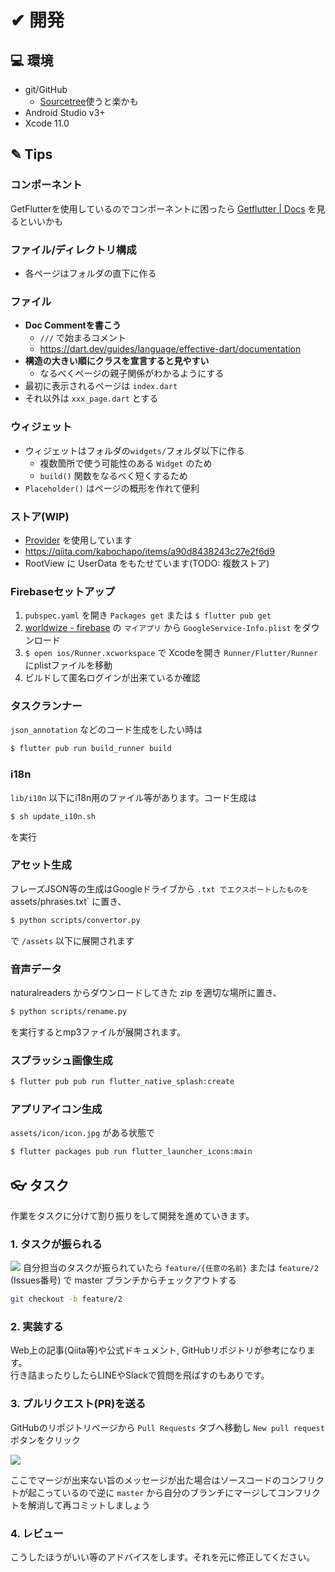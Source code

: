 # ✔ 開発
## 💻 環境

- git/GitHub
    - [Sourcetree](https://www.sourcetreeapp.com/)使うと楽かも
- Android Studio v3+
- Xcode 11.0

## ✎ Tips
### コンポーネント
GetFlutterを使用しているのでコンポーネントに困ったら
[Getflutter | Docs](https://docs.getflutter.dev/) を見るといいかも

### ファイル/ディレクトリ構成
- 各ページはフォルダの直下に作る

### ファイル
- **Doc Commentを書こう**
  - `///` で始まるコメント
  - <https://dart.dev/guides/language/effective-dart/documentation>
- **構造の大きい順にクラスを宣言すると見やすい**
  - なるべくページの親子関係がわかるようにする
- 最初に表示されるページは `index.dart`
- それ以外は `xxx_page.dart` とする

### ウィジェット
- ウィジェットはフォルダの`widgets/`フォルダ以下に作る
  - 複数箇所で使う可能性のある `Widget` のため
  - `build()` 関数をなるべく短くするため
- `Placeholder()` はページの概形を作れて便利

### ストア(WIP)
- [Provider](https://pub.dev/packages/provider) を使用しています
- <https://qiita.com/kabochapo/items/a90d8438243c27e2f6d9>
- RootView に UserData をもたせています(TODO: 複数ストア)

### Firebaseセットアップ
1. `pubspec.yaml` を開き `Packages get` または `$ flutter pub get`
2. [worldwize - firebase](https://console.firebase.google.com/u/0/project/worldrize-9248e/settings/general/ios:com.worldrize.wrApp) の `マイアプリ` から `GoogleService-Info.plist` をダウンロード
3. `$ open ios/Runner.xcworkspace` で Xcodeを開き `Runner/Flutter/Runner` にplistファイルを移動
4. ビルドして匿名ログインが出来ているか確認

### タスクランナー
`json_annotation` などのコード生成をしたい時は

```bash
$ flutter pub run build_runner build
```

### i18n
`lib/i10n` 以下にi18n用のファイル等があります。コード生成は

```bash
$ sh update_i10n.sh
```

を実行

### アセット生成
フレーズJSON等の生成はGoogleドライブから `.txt でエクスポートしたものを `assets/phrases.txt` に置き、

```bash
$ python scripts/convertor.py
```

で `/assets` 以下に展開されます

### 音声データ
naturalreaders からダウンロードしてきた zip を適切な場所に置き、

```bash
$ python scripts/rename.py
```

を実行するとmp3ファイルが展開されます。


### スプラッシュ画像生成
```bash
$ flutter pub pub run flutter_native_splash:create
```

### アプリアイコン生成
`assets/icon/icon.jpg` がある状態で

```bash
$ flutter packages pub run flutter_launcher_icons:main
```

## 👓 タスク
作業をタスクに分けて割り振りをして開発を進めていきます。

### 1. タスクが振られる
![](https://i.imgur.com/LbpD3sn.png)
自分担当のタスクが振られていたら `feature/{任意の名前}` または `feature/2` (Issues番号) で master ブランチからチェックアウトする

```bash
git checkout -b feature/2
```

### 2. 実装する
Web上の記事(Qiita等)や公式ドキュメント, GitHubリポジトリが参考になります。  
行き詰まったりしたらLINEやSlackで質問を飛ばすのもありです。

### 3. プルリクエスト(PR)を送る
GitHubのリポジトリページから `Pull Requests` タブへ移動し `New pull request` ボタンをクリック

![](https://i.imgur.com/e96MbDc.png)

ここでマージが出来ない旨のメッセージが出た場合はソースコードのコンフリクトが起こっているので逆に `master` から自分のブランチにマージしてコンフリクトを解消して再コミットしましょう

### 4. レビュー
こうしたほうがいい等のアドバイスをします。それを元に修正してください。
